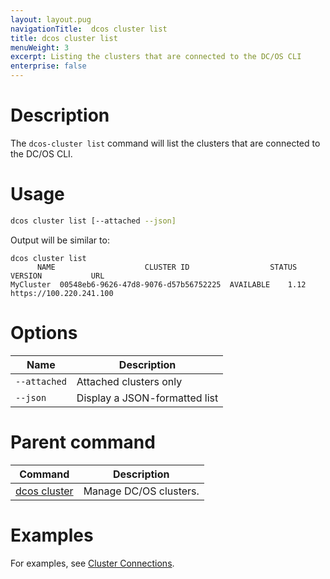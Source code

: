 ```yaml
---
layout: layout.pug
navigationTitle:  dcos cluster list
title: dcos cluster list
menuWeight: 3
excerpt: Listing the clusters that are connected to the DC/OS CLI
enterprise: false
---
```


# Description
The `dcos-cluster list` command will list the clusters that are connected to the DC/OS CLI.

# Usage

```bash
dcos cluster list [--attached --json]
```

Output will be similar to:

```
dcos cluster list
      NAME                    CLUSTER ID                  STATUS    VERSION           URL            
MyCluster  00548eb6-9626-47d8-9076-d57b56752225  AVAILABLE    1.12    https://100.220.241.100 
```

# Options

| Name | Description |
|---------|-------------|
| `--attached`   | Attached clusters only |
| `--json`   |  Display a JSON-formatted list |


# Parent command

| Command | Description |
|---------|-------------|
| [dcos cluster](/1.12/cli/command-reference/dcos-cluster/) | Manage DC/OS clusters. |

# Examples
For examples, see [Cluster Connections](/1.12/administering-clusters/multiple-clusters/cluster-connections/).

